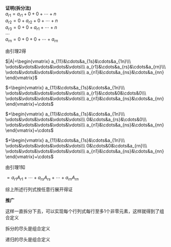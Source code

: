 **证明(拆分法)**  
 $a_{r1}=a_{r1}+0+0+\cdots+n$  
 $a_{r2}=0+a_{r2}+0+\cdots+n$  
 $a_{r3}=0+0+a_{r1}+\cdots+n$  
 $\cdots$  
 $a_{rn}=0+0+0+\cdots+a_{rn}$  
  
由引理2得  
  
 $|A|=\begin{vmatrix}  
a_{11}&\cdots&a_{1s}&\cdots&a_{1n}\\\  
\vdots&\vdots&\vdots&\vdots&\vdots\\\  
a_{r1}&\cdots&a_{rs}&\cdots&a_{rn}\\\  
\vdots&\vdots&\vdots&\vdots&\vdots\\\  
a_{n1}&\cdots&a_{ns}&\cdots&a_{nn}  
\end{vmatrix}$  
  
 $=\begin{vmatrix}  
a_{11}&\cdots&a_{1s}&\cdots&a_{1n}\\\  
\vdots&\vdots&\vdots&\vdots&\vdots\\\  
a_{r1}&\cdots&0&\cdots&0\\\  
\vdots&\vdots&\vdots&\vdots&\vdots\\\  
a_{n1}&\cdots&a_{ns}&\cdots&a_{nn}  
\end{vmatrix}+\cdots$  
  
 $+\begin{vmatrix}  
a_{11}&\cdots&a_{1s}&\cdots&a_{1n}\\\  
\vdots&\vdots&\vdots&\vdots&\vdots\\\  
0&\cdots&a_{rs}&\cdots&0\\\  
\vdots&\vdots&\vdots&\vdots&\vdots\\\  
a_{n1}&\cdots&a_{ns}&\cdots&a_{nn}  
\end{vmatrix}+\cdots$  
  
 $+\begin{vmatrix}  
a_{11}&\cdots&a_{1s}&\cdots&a_{1n}\\\  
\vdots&\vdots&\vdots&\vdots&\vdots\\\  
0&\cdots&0&\cdots&a_{rn}\\\  
\vdots&\vdots&\vdots&\vdots&\vdots\\\  
a_{n1}&\cdots&a_{ns}&\cdots&a_{nn}  
\end{vmatrix}+\cdots$  
  
由引理1知  
  
 $=a_{r1}A_{r1}+\cdots+a_{rs}A_{rs}+\cdots+a_{rn}A_{rn}$  
  
综上所述行列式按任意行展开得证  
  
  
  
**推广**  
  
这样一直拆分下去，可以实现每个行列式每行至多1个非零元素，这样就得到了组合定义  
  
拆分的尽头是组合定义  
  
递归的尽头是组合定义  
